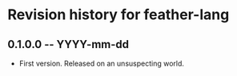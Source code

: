 # Revision history for feather-lang

## 0.1.0.0 -- YYYY-mm-dd

* First version. Released on an unsuspecting world.
